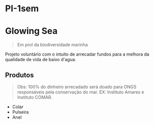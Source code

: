 # PI-1sem
# **Glowing Sea**
> Em prol da biodiversidade marinha
<p> Projeto voluntário com o intuito de arrecadar fundos para a melhora da qualidade de vida de baixo d'agua. </p>

## Produtos
> Obs: 100% do dinheiro arrecadado será doado para ONGS responsáveis pela conservação do mar. EX: Instituto Amares e Instituto COMAR.

- Colar
- Pulseira 
- Anel
